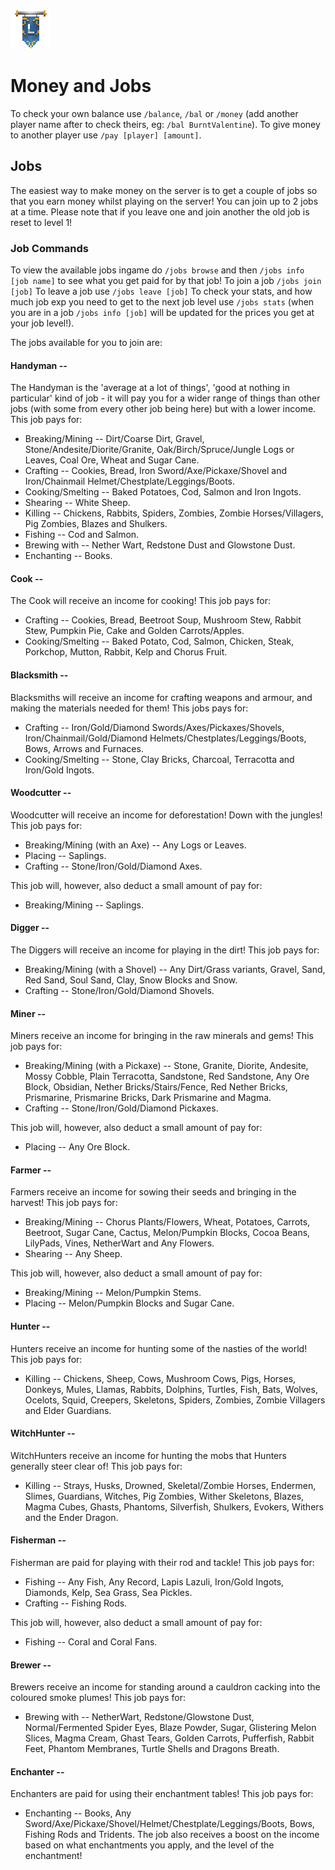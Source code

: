 ![ribbon](images/L-ribbon.png) 

# Money and Jobs

To check your own balance use `/balance`, `/bal` or `/money` (add another player name after to check theirs, eg: `/bal BurntValentine`).
To give money to another player use `/pay [player] [amount]`.

## Jobs

The easiest way to make money on the server is to get a couple of jobs so that you earn money whilst playing on the server!
You can join up to 2 jobs at a time.
Please note that if you leave one and join another the old job is reset to level 1!

### Job Commands

To view the available jobs ingame do `/jobs browse` and then `/jobs info [job name]` to see what you get paid for by that job!
To join a job `/jobs join [job]`
To leave a job use `/jobs leave [job]`
To check your stats, and how much job exp you need to get to the next job level use `/jobs stats` (when you are in a job `/jobs info [job]` will be updated for the prices you get at your job level!).


The jobs available for you to join are:
#### Handyman --
The Handyman is the 'average at a lot of things', 'good at nothing in particular' kind of job - it will pay you for a wider range of things than other jobs (with some from every other job being here) but with a lower income.
This job pays for:
- Breaking/Mining -- Dirt/Coarse Dirt, Gravel, Stone/Andesite/Diorite/Granite, Oak/Birch/Spruce/Jungle Logs or Leaves, Coal Ore, Wheat and Sugar Cane.
- Crafting -- Cookies, Bread, Iron Sword/Axe/Pickaxe/Shovel and Iron/Chainmail Helmet/Chestplate/Leggings/Boots.
- Cooking/Smelting -- Baked Potatoes, Cod, Salmon and Iron Ingots.
- Shearing -- White Sheep.
- Killing -- Chickens, Rabbits, Spiders, Zombies, Zombie Horses/Villagers, Pig Zombies, Blazes and Shulkers.
- Fishing -- Cod and Salmon.
- Brewing with -- Nether Wart, Redstone Dust and Glowstone Dust.
- Enchanting -- Books.

#### Cook --
The Cook will receive an income for cooking! 
This job pays for:
- Crafting -- Cookies, Bread, Beetroot Soup, Mushroom Stew, Rabbit Stew, Pumpkin Pie, Cake and Golden Carrots/Apples.
- Cooking/Smelting -- Baked Potato, Cod, Salmon, Chicken, Steak, Porkchop, Mutton, Rabbit, Kelp and Chorus Fruit.

#### Blacksmith --
Blacksmiths will receive an income for crafting weapons and armour, and making the materials needed for them!
This jobs pays for:
- Crafting -- Iron/Gold/Diamond Swords/Axes/Pickaxes/Shovels, Iron/Chainmail/Gold/Diamond Helmets/Chestplates/Leggings/Boots, Bows, Arrows and Furnaces.
- Cooking/Smelting -- Stone, Clay Bricks, Charcoal, Terracotta and Iron/Gold Ingots.

#### Woodcutter --
Woodcutter will receive an income for deforestation! Down with the jungles!
This job pays for:
- Breaking/Mining (with an Axe) -- Any Logs or Leaves.
- Placing -- Saplings.
- Crafting -- Stone/Iron/Gold/Diamond Axes.

This job will, however, also deduct a small amount of pay for:
- Breaking/Mining -- Saplings.

#### Digger --
The Diggers will receive an income for playing in the dirt!
This job pays for:
- Breaking/Mining (with a Shovel) -- Any Dirt/Grass variants, Gravel, Sand, Red Sand, Soul Sand, Clay, Snow Blocks and Snow.
- Crafting -- Stone/Iron/Gold/Diamond Shovels.

#### Miner --
Miners receive an income for bringing in the raw minerals and gems!
This job pays for:
- Breaking/Mining (with a Pickaxe) -- Stone, Granite, Diorite, Andesite, Mossy Cobble, Plain Terracotta, Sandstone, Red Sandstone, Any Ore Block, Obsidian, Nether Bricks/Stairs/Fence, Red Nether Bricks, Prismarine, Prismarine Bricks, Dark Prismarine and Magma.
- Crafting -- Stone/Iron/Gold/Diamond Pickaxes.

This job will, however, also deduct a small amount of pay for:
- Placing -- Any Ore Block.

#### Farmer --
Farmers receive an income for sowing their seeds and bringing in the harvest!
This job pays for:
- Breaking/Mining -- Chorus Plants/Flowers, Wheat, Potatoes, Carrots, Beetroot, Sugar Cane, Cactus, Melon/Pumpkin Blocks, Cocoa Beans, LilyPads, Vines, NetherWart and Any Flowers.
- Shearing -- Any Sheep.

This job will, however, also deduct a small amount of pay for:
- Breaking/Mining -- Melon/Pumpkin Stems.
- Placing -- Melon/Pumpkin Blocks and Sugar Cane.

#### Hunter --
Hunters receive an income for hunting some of the nasties of the world!
This job pays for:
- Killing -- Chickens, Sheep, Cows, Mushroom Cows, Pigs, Horses, Donkeys, Mules, Llamas, Rabbits, Dolphins, Turtles, Fish, Bats, Wolves, Ocelots, Squid, Creepers, Skeletons, Spiders, Zombies, Zombie Villagers and Elder Guardians.

#### WitchHunter --
WitchHunters receive an income for hunting the mobs that Hunters generally steer clear of!
This job pays for:
- Killing -- Strays, Husks, Drowned, Skeletal/Zombie Horses, Endermen, Slimes, Guardians, Witches, Pig Zombies, Wither Skeletons, Blazes, Magma Cubes, Ghasts, Phantoms, Silverfish, Shulkers, Evokers, Withers and the Ender Dragon.

#### Fisherman --
Fisherman are paid for playing with their rod and tackle!
This job pays for:
- Fishing -- Any Fish, Any Record, Lapis Lazuli, Iron/Gold Ingots, Diamonds, Kelp, Sea Grass, Sea Pickles.
- Crafting -- Fishing Rods.

This job will, however, also deduct a small amount of pay for:
- Fishing -- Coral and Coral Fans.

#### Brewer --
Brewers receive an income for standing around a cauldron cacking into the coloured smoke plumes!
This job pays for:
- Brewing with -- NetherWart, Redstone/Glowstone Dust, Normal/Fermented Spider Eyes, Blaze Powder, Sugar, Glistering Melon Slices, Magma Cream, Ghast Tears, Golden Carrots, Pufferfish, Rabbit Feet, Phantom Membranes, Turtle Shells and Dragons Breath.

#### Enchanter --
Enchanters are paid for using their enchantment tables!
This job pays for:
- Enchanting -- Books, Any Sword/Axe/Pickaxe/Shovel/Helmet/Chestplate/Leggings/Boots, Bows, Fishing Rods and Tridents.
The job also receives a boost on the income based on what enchantments you apply, and the level of the enchantment!
